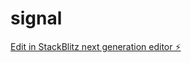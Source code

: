 # signal

[Edit in StackBlitz next generation editor ⚡️](https://stackblitz.com/~/github.com/Aditya621/signal)